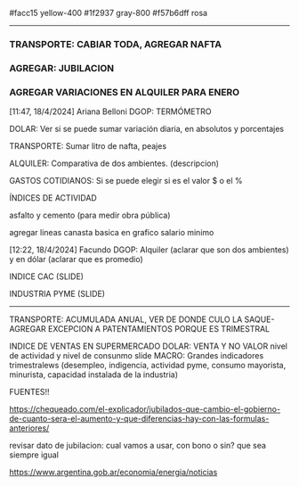 #facc15 yellow-400
#1f2937 gray-800
#f57b6dff rosa

---

### TRANSPORTE: CABIAR TODA, AGREGAR NAFTA

### AGREGAR: JUBILACION

### AGREGAR VARIACIONES EN ALQUILER PARA ENERO

[11:47, 18/4/2024] Ariana Belloni DGOP: TERMÓMETRO

DOLAR: Ver si se puede sumar variación diaria, en absolutos y porcentajes

TRANSPORTE: Sumar litro de nafta, peajes

ALQUILER: Comparativa de dos ambientes. (descripcion)

GASTOS COTIDIANOS: Si se puede elegir si es el valor $ o el %

ÍNDICES DE ACTIVIDAD

asfalto y cemento (para medir obra pública)

agregar lineas canasta basica en grafico salario minimo

[12:22, 18/4/2024] Facundo DGOP: Alquiler (aclarar que son dos ambientes) y en dólar (aclarar que es promedio)

INDICE CAC (SLIDE)

INDUSTRIA PYME (SLIDE)

---

TRANSPORTE: ACUMULADA ANUAL, VER DE DONDE CULO LA SAQUE- AGREGAR EXCEPCION A PATENTAMIENTOS PORQUE ES TRIMESTRAL

INDICE DE VENTAS EN SUPERMERCADO
DOLAR: VENTA Y NO VALOR
nivel de actividad y nivel de consunmo
slide MACRO: Grandes indicadores trimestralews (desempleo, indigencia, actividad pyme, consumo mayorista, minurista, capacidad instalada de la industria)

FUENTES!!

https://chequeado.com/el-explicador/jubilados-que-cambio-el-gobierno-de-cuanto-sera-el-aumento-y-que-diferencias-hay-con-las-formulas-anteriores/

revisar dato de jubilacion: cual vamos a usar, con bono o sin? que sea siempre igual

https://www.argentina.gob.ar/economia/energia/noticias
